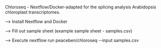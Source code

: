Chloroseq - Nextflow/Docker-adapted for the splicing analysis Arabidopsis chloroplast transcriptomes.

--> Install Nextflow and Docker

--> Fill out sample sheet (example sample sheet - samples.csv)

--> Execute nextflow run peaceben/chloroseq --input samples.csv
